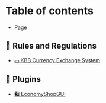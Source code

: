 # Table of contents

* [Page](README.md)

## 📜 Rules and Regulations

* [💴 KBB Currency Exchange System](rules-and-regulations/kbb-currency-exchange-system.md)

## 🔌 Plugins

* [🛍️ EconomyShopGUI](plugins/economyshopgui.md)
